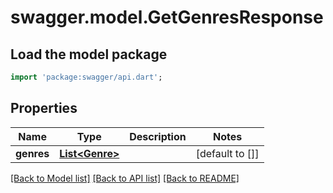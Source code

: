 # swagger.model.GetGenresResponse

## Load the model package
```dart
import 'package:swagger/api.dart';
```

## Properties
Name | Type | Description | Notes
------------ | ------------- | ------------- | -------------
**genres** | [**List&lt;Genre&gt;**](Genre.md) |  | [default to []]

[[Back to Model list]](../README.md#documentation-for-models) [[Back to API list]](../README.md#documentation-for-api-endpoints) [[Back to README]](../README.md)

